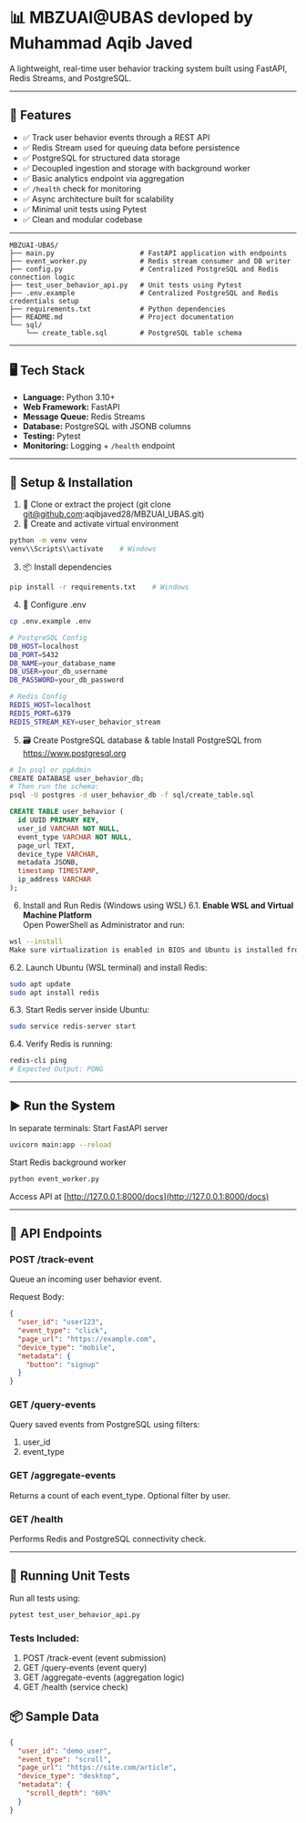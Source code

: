 # 📊 MBZUAI@UBAS devloped by Muhammad Aqib Javed

A lightweight, real-time user behavior tracking system built using FastAPI, Redis Streams, and PostgreSQL.

---

## 🚀 Features

- ✅ Track user behavior events through a REST API  
- ✅ Redis Stream used for queuing data before persistence  
- ✅ PostgreSQL for structured data storage  
- ✅ Decoupled ingestion and storage with background worker  
- ✅ Basic analytics endpoint via aggregation  
- ✅ `/health` check for monitoring  
- ✅ Async architecture built for scalability  
- ✅ Minimal unit tests using Pytest  
- ✅ Clean and modular codebase  

---

```
MBZUAI-UBAS/
├── main.py                     # FastAPI application with endpoints
├── event_worker.py             # Redis stream consumer and DB writer
├── config.py                   # Centralized PostgreSQL and Redis connection logic
├── test_user_behavior_api.py   # Unit tests using Pytest
├── .env.example                # Centralized PostgreSQL and Redis credentials setup
├── requirements.txt            # Python dependencies
├── README.md                   # Project documentation
└── sql/
    └── create_table.sql        # PostgreSQL table schema
```

---

## 🖥️ Tech Stack

- **Language:** Python 3.10+  
- **Web Framework:** FastAPI  
- **Message Queue:** Redis Streams  
- **Database:** PostgreSQL with JSONB columns  
- **Testing:** Pytest  
- **Monitoring:** Logging + `/health` endpoint  

---

## 🔧 Setup & Installation

1. 📁 Clone or extract the project (git clone git@github.com:aqibjaved28/MBZUAI_UBAS.git)  
2. 🔧 Create and activate virtual environment
```bash
python -m venv venv
venv\\Scripts\\activate    # Windows
```
3. 📦 Install dependencies
```bash
pip install -r requirements.txt    # Windows
```
4. 🔧 Configure .env
```bash
cp .env.example .env   
```
```bash
# PostgreSQL Config
DB_HOST=localhost
DB_PORT=5432
DB_NAME=your_database_name
DB_USER=your_db_username
DB_PASSWORD=your_db_password

# Redis Config
REDIS_HOST=localhost
REDIS_PORT=6379
REDIS_STREAM_KEY=user_behavior_stream  
```
5. 🗃️ Create PostgreSQL database & table 
Install PostgreSQL from https://www.postgresql.org
```bash
# In psql or pgAdmin
CREATE DATABASE user_behavior_db;
# Then run the schema:
psql -U postgres -d user_behavior_db -f sql/create_table.sql
```
```sql
CREATE TABLE user_behavior (
  id UUID PRIMARY KEY,
  user_id VARCHAR NOT NULL,
  event_type VARCHAR NOT NULL,
  page_url TEXT,
  device_type VARCHAR,
  metadata JSONB,
  timestamp TIMESTAMP,
  ip_address VARCHAR
);
```
6. Install and Run Redis (Windows using WSL)
6.1. **Enable WSL and Virtual Machine Platform**  
   Open PowerShell as Administrator and run:

```bash
wsl --install
Make sure virtualization is enabled in BIOS and Ubuntu is installed from Microsoft Store.
```
6.2. Launch Ubuntu (WSL terminal) and install Redis:
```bash
sudo apt update
sudo apt install redis
```
6.3. Start Redis server inside Ubuntu:
```bash
sudo service redis-server start
```
6.4. Verify Redis is running:
```bash
redis-cli ping
# Expected Output: PONG
```
---

## ▶️ Run the System
In separate terminals:
Start FastAPI server
```bash
uvicorn main:app --reload
```
Start Redis background worker
```bash
python event_worker.py
```
Access API at [http://127.0.0.1:8000/docs](http://127.0.0.1:8000/docs)

---

## 📡 API Endpoints
### POST /track-event
Queue an incoming user behavior event.

Request Body:
```json
{
  "user_id": "user123",
  "event_type": "click",
  "page_url": "https://example.com",
  "device_type": "mobile",
  "metadata": {
    "button": "signup"
  }
}
```
### GET /query-events
Query saved events from PostgreSQL using filters:

1. user_id
2. event_type

### GET /aggregate-events
Returns a count of each event_type. Optional filter by user.

### GET /health
Performs Redis and PostgreSQL connectivity check.

---

## 🧪 Running Unit Tests
Run all tests using:
```bash
pytest test_user_behavior_api.py
```
### Tests Included:
1. POST /track-event (event submission)
2. GET /query-events (event query)
3. GET /aggregate-events (aggregation logic)
4. GET /health (service check)

## 📦 Sample Data
```json
{
  "user_id": "demo_user",
  "event_type": "scroll",
  "page_url": "https://site.com/article",
  "device_type": "desktop",
  "metadata": {
    "scroll_depth": "60%"
  }
}
```